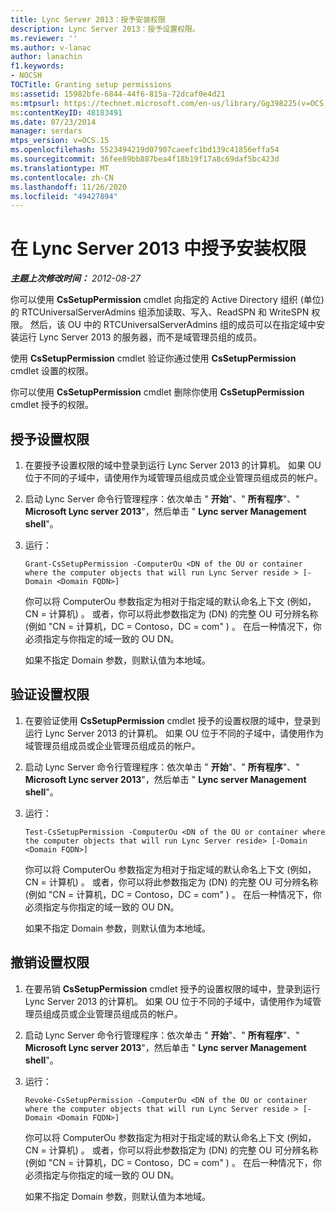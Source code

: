 ```yaml
---
title: Lync Server 2013：授予安装权限
description: Lync Server 2013：授予设置权限。
ms.reviewer: ''
ms.author: v-lanac
author: lanachin
f1.keywords:
- NOCSH
TOCTitle: Granting setup permissions
ms:assetid: 15982bfe-6844-44f6-815a-72dcaf0e4d21
ms:mtpsurl: https://technet.microsoft.com/en-us/library/Gg398225(v=OCS.15)
ms:contentKeyID: 48183491
ms.date: 07/23/2014
manager: serdars
mtps_version: v=OCS.15
ms.openlocfilehash: 5523494219d07907caeefc1bd139c41856effa54
ms.sourcegitcommit: 36fee89bb887bea4f18b19f17a8c69daf5bc423d
ms.translationtype: MT
ms.contentlocale: zh-CN
ms.lasthandoff: 11/26/2020
ms.locfileid: "49427894"
---
```

# <a name="granting-setup-permissions-in-lync-server-2013"></a>在 Lync Server 2013 中授予安装权限

<div data-xmlns="http://www.w3.org/1999/xhtml">

<div class="topic" data-xmlns="http://www.w3.org/1999/xhtml" data-msxsl="urn:schemas-microsoft-com:xslt" data-cs="https://msdn.microsoft.com/">

<div data-asp="https://msdn2.microsoft.com/asp">



</div>

<div id="mainSection">

<div id="mainBody">

<span> </span>

_**主题上次修改时间：** 2012-08-27_

你可以使用 **CsSetupPermission** cmdlet 向指定的 Active Directory 组织 (单位) 的 RTCUniversalServerAdmins 组添加读取、写入、ReadSPN 和 WriteSPN 权限。 然后，该 OU 中的 RTCUniversalServerAdmins 组的成员可以在指定域中安装运行 Lync Server 2013 的服务器，而不是域管理员组的成员。

使用 **CsSetupPermission** cmdlet 验证你通过使用 **CsSetupPermission** cmdlet 设置的权限。

你可以使用 **CsSetupPermission** cmdlet 删除你使用 **CsSetupPermission** cmdlet 授予的权限。

<div>

## <a name="to-grant-setup-permissions"></a>授予设置权限

1.  在要授予设置权限的域中登录到运行 Lync Server 2013 的计算机。 如果 OU 位于不同的子域中，请使用作为域管理员组成员或企业管理员组成员的帐户。

2.  启动 Lync Server 命令行管理程序：依次单击 " **开始**"、" **所有程序**"、" **Microsoft Lync server 2013**"，然后单击 " **Lync server Management shell**"。

3.  运行：
    
        Grant-CsSetupPermission -ComputerOu <DN of the OU or container where the computer objects that will run Lync Server reside > [-Domain <Domain FQDN>]
    
    你可以将 ComputerOu 参数指定为相对于指定域的默认命名上下文 (例如，CN = 计算机) 。 或者，你可以将此参数指定为 (DN) 的完整 OU 可分辨名称 (例如 "CN = 计算机，DC = Contoso，DC = com" ) 。 在后一种情况下，你必须指定与你指定的域一致的 OU DN。
    
    如果不指定 Domain 参数，则默认值为本地域。

</div>

<div>

## <a name="to-verify-setup-permissions"></a>验证设置权限

1.  在要验证使用 **CsSetupPermission** cmdlet 授予的设置权限的域中，登录到运行 Lync Server 2013 的计算机。 如果 OU 位于不同的子域中，请使用作为域管理员组成员或企业管理员组成员的帐户。

2.  启动 Lync Server 命令行管理程序：依次单击 " **开始**"、" **所有程序**"、" **Microsoft Lync server 2013**"，然后单击 " **Lync server Management shell**"。

3.  运行：
    
        Test-CsSetupPermission -ComputerOu <DN of the OU or container where the computer objects that will run Lync Server reside> [-Domain <Domain FQDN>]
    
    你可以将 ComputerOu 参数指定为相对于指定域的默认命名上下文 (例如，CN = 计算机) 。 或者，你可以将此参数指定为 (DN) 的完整 OU 可分辨名称 (例如 "CN = 计算机，DC = Contoso，DC = com" ) 。 在后一种情况下，你必须指定与你指定的域一致的 OU DN。
    
    如果不指定 Domain 参数，则默认值为本地域。

</div>

<div>

## <a name="to-revoke-setup-permissions"></a>撤销设置权限

1.  在要吊销 **CsSetupPermission** cmdlet 授予的设置权限的域中，登录到运行 Lync Server 2013 的计算机。 如果 OU 位于不同的子域中，请使用作为域管理员组成员或企业管理员组成员的帐户。

2.  启动 Lync Server 命令行管理程序：依次单击 " **开始**"、" **所有程序**"、" **Microsoft Lync server 2013**"，然后单击 " **Lync server Management shell**"。

3.  运行：
    
        Revoke-CsSetupPermission -ComputerOu <DN of the OU or container where the computer objects that will run Lync Server reside > [-Domain <Domain FQDN>]
    
    你可以将 ComputerOu 参数指定为相对于指定域的默认命名上下文 (例如，CN = 计算机) 。 或者，你可以将此参数指定为 (DN) 的完整 OU 可分辨名称 (例如 "CN = 计算机，DC = Contoso，DC = com" ) 。 在后一种情况下，你必须指定与你指定的域一致的 OU DN。
    
    如果不指定 Domain 参数，则默认值为本地域。

</div>

</div>

<span> </span>

</div>

</div>

</div>

